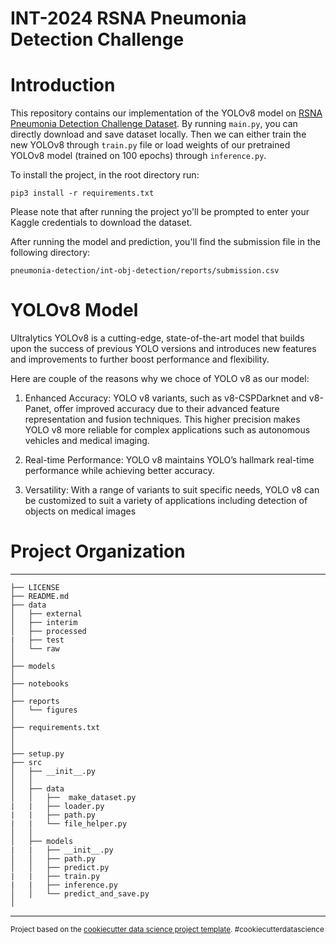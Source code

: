 INT-2024 RSNA Pneumonia Detection Challenge
==============================

# Introduction

This repository contains our implementation of the YOLOv8 model on [RSNA Pneumonia Detection Challenge Dataset](https://www.kaggle.com/competitions/rsna-pneumonia-detection-challenge/overview). By running `main.py`, you can directly download and save dataset locally. Then we can either train the new YOLOv8 through `train.py` file or load weights of our pretrained YOLOv8 model (trained on 100 epochs) through `inference.py`. 

To install the project, in the root directory run:

`pip3 install -r requirements.txt`

Please note that after running the project yo'll be prompted to enter your Kaggle credentials to download the dataset.

After running the model and prediction, you'll find the submission file in the following directory:

`pneumonia-detection/int-obj-detection/reports/submission.csv`

# YOLOv8 Model

Ultralytics YOLOv8 is a cutting-edge, state-of-the-art model that builds upon the success of previous YOLO versions and introduces new features and improvements to further boost performance and flexibility.

Here are couple of the reasons why we choce of YOLO v8 as our model:

1. Enhanced Accuracy: YOLO v8 variants, such as v8-CSPDarknet and v8-Panet, offer improved accuracy due to their advanced feature representation and fusion techniques. This higher precision makes YOLO v8 more reliable for complex applications such as autonomous vehicles and medical imaging.

2. Real-time Performance: YOLO v8 maintains YOLO’s hallmark real-time performance while achieving better accuracy.

3. Versatility: With a range of variants to suit specific needs, YOLO v8 can be customized to suit a variety of applications including detection of objects on medical images


# Project Organization
------------

    ├── LICENSE
    ├── README.md          
    ├── data
    │   ├── external       
    │   ├── interim        
    │   ├── processed      
    |   ├── test 
    │   └── raw            
    │
    ├── models            
    │
    ├── notebooks          
    │
    ├── reports            
    │   └── figures        
    │
    ├── requirements.txt   
    │                         
    │
    ├── setup.py           
    ├── src                
    │   ├── __init__.py    
    │   │
    │   ├── data           
    │   │   ├──  make_dataset.py
    |   |   ├── loader.py
    |   |   ├── path.py
    |   |   └── file_helper.py
    │   │
    │   ├── models  
    |   |   ├── __init__.py       
    │   │   ├── path.py         
    │   │   ├── predict.py
    |   |   ├── train.py
    |   |   ├── inference.py
    │   │   └── predict_and_save.py
    │   


--------

<p><small>Project based on the <a target="_blank" href="https://drivendata.github.io/cookiecutter-data-science/">cookiecutter data science project template</a>. #cookiecutterdatascience</small></p>
